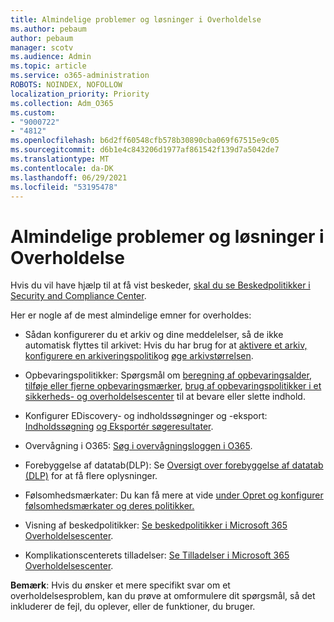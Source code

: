 ```yaml
---
title: Almindelige problemer og løsninger i Overholdelse
ms.author: pebaum
author: pebaum
manager: scotv
ms.audience: Admin
ms.topic: article
ms.service: o365-administration
ROBOTS: NOINDEX, NOFOLLOW
localization_priority: Priority
ms.collection: Adm_O365
ms.custom:
- "9000722"
- "4812"
ms.openlocfilehash: b6d2ff60548cfb578b30890cba069f67515e9c05
ms.sourcegitcommit: d6b1e4c843206d1977af861542f139d7a5042de7
ms.translationtype: MT
ms.contentlocale: da-DK
ms.lasthandoff: 06/29/2021
ms.locfileid: "53195478"
---
```

# <a name="compliance-common-issues-and-resolutions"></a>Almindelige problemer og løsninger i Overholdelse

Hvis du vil have hjælp til at få vist beskeder, [skal du se Beskedpolitikker i Security and Compliance Center](/microsoft-365/compliance/alert-policies).

Her er nogle af de mest almindelige emner for overholdes:

- Sådan konfigurerer du et arkiv og dine meddelelser, så de ikke automatisk flyttes til arkivet: Hvis du har brug for at [aktivere et arkiv, konfigurere en arkiveringspolitik](/microsoft-365/compliance/set-up-an-archive-and-deletion-policy-for-mailboxes)og [øge arkivstørrelsen](/microsoft-365/compliance/enable-unlimited-archiving).

- Opbevaringspolitikker: Spørgsmål om [beregning af opbevaringsalder](/exchange/security-and-compliance/messaging-records-management/retention-age), [tilføje eller fjerne opbevaringsmærker](/exchange/security-and-compliance/messaging-records-management/add-or-remove-retention-tags), [brug af opbevaringspolitikker i et sikkerheds- og overholdelsescenter](/exchange/security-and-compliance/messaging-records-management/create-a-retention-policy) til at bevare eller slette indhold.

- Konfigurer EDiscovery- og indholdssøgninger og -eksport: [Indholdssøgning](/microsoft-365/compliance/content-search) [og Eksportér søgeresultater](/microsoft-365/compliance/export-search-results).

- Overvågning i O365: [Søg i overvågningsloggen i O365](/microsoft-365/compliance/search-the-audit-log-in-security-and-compliance).

- Forebyggelse af datatab(DLP): Se [Oversigt over forebyggelse af datatab (DLP)](/microsoft-365/compliance/data-loss-prevention-policies) for at få flere oplysninger.
 
- Følsomhedsmærkater: Du kan få mere at vide [under Opret og konfigurer følsomhedsmærkater og deres politikker.](/microsoft-365/compliance/create-sensitivity-labels)

- Visning af beskedpolitikker: [Se beskedpolitikker i Microsoft 365 Overholdelsescenter](/microsoft-365/compliance/alert-policies).

- Komplikationscenterets tilladelser: [Se Tilladelser i Microsoft 365 Overholdelsescenter](/microsoft-365/compliance/microsoft-365-compliance-center-permissions).

**Bemærk**: Hvis du ønsker et mere specifikt svar om et overholdelsesproblem, kan du prøve at omformulere dit spørgsmål, så det inkluderer de fejl, du oplever, eller de funktioner, du bruger.
